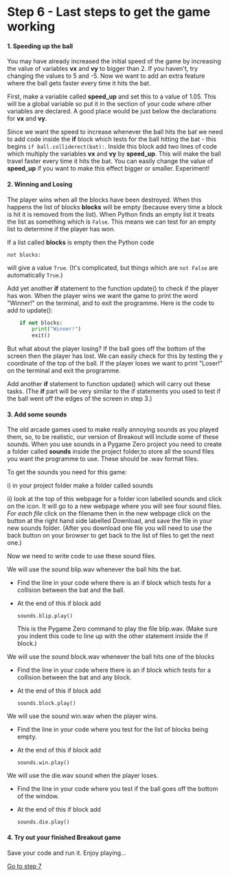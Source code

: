 # Step 6 - Last steps to get the game working

#### 1. Speeding up the ball

You may have already increased the initial speed of the game by increasing the value of variables **vx** and **vy** to bigger than 2. If you haven't, try changing the values to 5 and -5. Now we want to add an extra feature where the ball gets faster every time it hits the bat.

First, make a variable called **speed_up** and set this to a value of 1.05. This will be a global variable so put it in the section of your code where other variables are declared. A good place would be just below the declarations for **vx** and **vy**.

Since we want the speed to increase whenever the ball hits the bat we need to add code inside the **if** block which tests for the ball hitting the bat - this begins `if ball.colliderect(bat):`. Inside this block add two lines of code which multiply the variables **vx** and **vy** by **speed_up**. This will make the ball travel faster every time it hits the bat. You can easily change the value of **speed_up** if you want to make this effect bigger or smaller. Experiment!

#### 2. Winning and Losing

The player wins when all the blocks have been destroyed. When this happens the list of blocks **blocks** will be empty (because every time a block is hit it is removed from the list). When Python finds an empty list it treats the list as something which is `False`. This means we can test for an empty list to determine if the player has won. 

If a list called **blocks** is empty then the Python code

`not blocks:`

will give a value `True`. (It's complicated, but things which are `not False` are automatically `True`.)

Add yet another **if** statement to the function update() to check if the player has won. When the player wins we want the game to print the word "Winner!" on the terminal, and to exit the programme. Here is the code to add to update():
```python
    if not blocks:
        print("Winner!")
        exit()
```
But what about the player losing? If the ball goes off the bottom of the screen then the player has lost. We can easily check for this by testing the y coordinate of the top of the ball. If the player loses we want to print "Loser!" on the terminal and exit the programme.

Add another **if** statement to function update() which will carry out these tasks. (The **if** part will be very similar to the if statements you used to test if the ball went off the edges of the screen in step 3.)

#### 3. Add some sounds

The old arcade games used to make really annoying sounds as you played them, so, to be realistic, our version of Breakout will include some of these sounds.
When you use sounds in a Pygame Zero project you need to create a folder called **sounds** inside the project folder,to store all the sound files you want the programme to use. These should be .wav format files. 

To get the sounds you need for this game:

 i) in your project folder make a folder called sounds
 
ii) look at the top of this webpage for a folder icon labelled sounds and click on the icon. It will go to a new webpage where you will see four sound files. *For each file* click on the filename then in the new webpage click on the button at the right hand side labelled Download, and save the file in your new sounds folder. (After you download one file you will need to use the back button on your browser to get back to the list of files to get the next one.)

Now we need to write code to use these sound files.

We will use the sound blip.wav whenever the ball hits the bat.

- Find the line in your code where there is an if block which tests for a collision between the bat and the ball.
- At the end of this if block add
  
  `sounds.blip.play()`
  
  This is the Pygame Zero command to play the file blip.wav. (Make sure you indent this code to line up with the other statement inside the if block.)

We will use the sound block.wav whenever the ball hits one of the blocks

- Find the line in your code where there is an if block which tests for a collision between the bat and any block.
- At the end of this if block add
  
  `sounds.block.play()`
  
We will use the sound win.wav when the player wins.

- Find the line in your code where you test for the list of blocks being empty.
- At the end of this if block add
  
  `sounds.win.play()`
  
We will use the die.wav sound when the player loses.
- Find the line in your code where you test if the ball goes off the bottom of the window.
- At the end of this if block add
  
  `sounds.die.play()`
  
#### 4. Try out your finished Breakout game

Save your code and run it. Enjoy playing...

[Go to step 7](../step07-ideas_for_improvement)